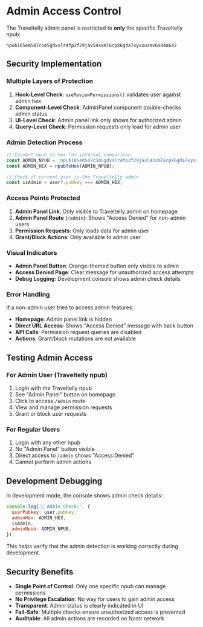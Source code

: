 # Admin Access Control

The Traveltelly admin panel is restricted to **only** the specific Traveltelly npub:

```
npub105em547c5m5gdxslr4fp2f29jav54sxml6cpk6gda7xyvxuzmv6s84a642
```

## Security Implementation

### Multiple Layers of Protection

1. **Hook-Level Check**: `useReviewPermissions()` validates user against admin hex
2. **Component-Level Check**: AdminPanel component double-checks admin status
3. **UI-Level Check**: Admin panel link only shows for authorized admin
4. **Query-Level Check**: Permission requests only load for admin user

### Admin Detection Process

```typescript
// Convert npub to hex for internal comparison
const ADMIN_NPUB = 'npub105em547c5m5gdxslr4fp2f29jav54sxml6cpk6gda7xyvxuzmv6s84a642';
const ADMIN_HEX = npubToHex(ADMIN_NPUB);

// Check if current user is the Traveltelly admin
const isAdmin = user?.pubkey === ADMIN_HEX;
```

### Access Points Protected

1. **Admin Panel Link**: Only visible to Traveltelly admin on homepage
2. **Admin Panel Route** (`/admin`): Shows "Access Denied" for non-admin users
3. **Permission Requests**: Only loads data for admin user
4. **Grant/Block Actions**: Only available to admin user

### Visual Indicators

- **Admin Panel Button**: Orange-themed button only visible to admin
- **Access Denied Page**: Clear message for unauthorized access attempts
- **Debug Logging**: Development console shows admin check details

### Error Handling

If a non-admin user tries to access admin features:

- **Homepage**: Admin panel link is hidden
- **Direct URL Access**: Shows "Access Denied" message with back button
- **API Calls**: Permission request queries are disabled
- **Actions**: Grant/block mutations are not available

## Testing Admin Access

### For Admin User (Traveltelly npub)
1. Login with the Traveltelly npub
2. See "Admin Panel" button on homepage
3. Click to access `/admin` route
4. View and manage permission requests
5. Grant or block user requests

### For Regular Users
1. Login with any other npub
2. No "Admin Panel" button visible
3. Direct access to `/admin` shows "Access Denied"
4. Cannot perform admin actions

## Development Debugging

In development mode, the console shows admin check details:

```javascript
console.log('🔐 Admin Check:', {
  userPubkey: user.pubkey,
  adminHex: ADMIN_HEX,
  isAdmin,
  adminNpub: ADMIN_NPUB,
});
```

This helps verify that the admin detection is working correctly during development.

## Security Benefits

- **Single Point of Control**: Only one specific npub can manage permissions
- **No Privilege Escalation**: No way for users to gain admin access
- **Transparent**: Admin status is clearly indicated in UI
- **Fail-Safe**: Multiple checks ensure unauthorized access is prevented
- **Auditable**: All admin actions are recorded on Nostr network